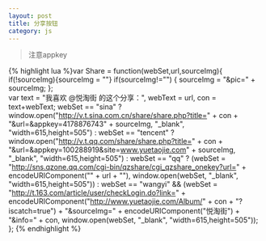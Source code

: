 ```yaml
---
layout: post
title: 分享按钮
category: js
---
```


> 注意appkey

{% highlight lua %}var Share = function(webSet,url,sourceImg){
    if(!sourceImg){sourceImg = ""}
    if(sourceImg!="") {
        sourceImg = "&pic=" + sourceImg;
    };    
    var text = "我喜欢 @悦淘街 的这个分享：",
    webText = url,
    con = text+webText;
        webSet == "sina" ? window.open("http://v.t.sina.com.cn/share/share.php?title=" +
    con + "&url=&appkey=4178876743" + sourceImg, "_blank", "width=615,height=505") : webSet == "tencent" ? window.open("http://v.t.qq.com/share/share.php?title=" + con + "&url=&appkey=100288919&site=www.yuetaojie.com" + sourceImg, "_blank", "width=615,height=505") : webSet == "qq" ? (webSet = "http://sns.qzone.qq.com/cgi-bin/qzshare/cgi_qzshare_onekey?url=" + encodeURIComponent("" + url + ""), window.open(webSet, "_blank", "width=615,height=505")) : webSet == "wangyi" && (webSet = "http://t.163.com/article/user/checkLogin.do?link=" + encodeURIComponent("http://www.yuetaojie.com/Album/" +
    con + "?iscatch=true") + "&sourceImg=" + encodeURIComponent("悦淘街") + "&info=" + con, window.open(webSet, "_blank", "width=615,height=505"));
};
{% endhighlight %}


